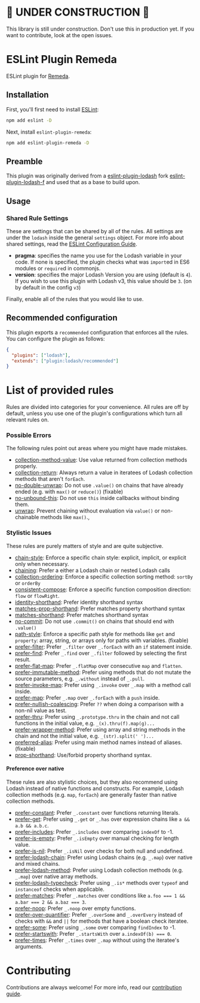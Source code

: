 # 🚧 UNDER CONSTRUCTION 🚧

This library is still under construction. Don't use this in production yet. If you want to contribute, look at the open issues. 

# ESLint Plugin Remeda

ESLint plugin for [Remeda](https://github.com/remeda/remeda).

## Installation

First, you'll first need to install [ESLint](https://eslint.org/):

```sh
npm add eslint -D
```

Next, install `eslint-plugin-remeda`:

```sh
npm add eslint-plugin-remeda -D
```

## Preamble

This plugin was originally derived from a [eslint-plugin-lodash](https://github.com/eslint-plugins/eslint-plugin-lodash) fork [eslint-plugin-lodash-f](https://github.com/AndreaPontrandolfo/eslint-plugin-lodash) and used that as a base to build upon.

## Usage

### Shared Rule Settings

These are settings that can be shared by all of the rules. All settings are under the `lodash` inside the general `settings` object. For more info about shared settings, read the [ESLint Configuration Guide](http://eslint.org/docs/user-guide/configuring#adding-shared-settings).

- **pragma**: specifies the name you use for the Lodash variable in your code. If none is specified, the plugin checks what was `import`ed in ES6 modules or `require`d in commonjs.
- **version**: specifies the major Lodash Version you are using (default is `4`).
  If you wish to use this plugin with Lodash v3, this value should be `3`. (on by default in the config `v3`)

Finally, enable all of the rules that you would like to use.

## Recommended configuration

This plugin exports a `recommended` configuration that enforces all the rules.
You can configure the plugin as follows:

```json
{
  "plugins": ["lodash"],
  "extends": ["plugin:lodash/recommended"]
}
```

# List of provided rules

Rules are divided into categories for your convenience. All rules are off by default, unless you use one of the plugin's configurations which turn all relevant rules on.

### Possible Errors

The following rules point out areas where you might have made mistakes.

- [collection-method-value](docs/rules/collection-method-value.md): Use value returned from collection methods properly.
- [collection-return](docs/rules/collection-return.md): Always return a value in iteratees of Lodash collection methods that aren't `forEach`.
- [no-double-unwrap](docs/rules/no-double-unwrap.md): Do not use `.value()` on chains that have already ended (e.g. with `max()` or `reduce()`) (fixable)
- [no-unbound-this](docs/rules/no-unbound-this.md): Do not use `this` inside callbacks without binding them.
- [unwrap](docs/rules/unwrap.md): Prevent chaining without evaluation via `value()` or non-chainable methods like `max()`.,

### Stylistic Issues

These rules are purely matters of style and are quite subjective.

- [chain-style](docs/rules/chain-style.md): Enforce a specific chain style: explicit, implicit, or explicit only when necessary.
- [chaining](docs/rules/chaining.md): Prefer a either a Lodash chain or nested Lodash calls
- [collection-ordering](docs/rules/collection-ordering.md): Enforce a specific collection sorting method: `sortBy` or `orderBy`
- [consistent-compose](docs/rules/consistent-compose.md): Enforce a specific function composition direction: `flow` or `flowRight`.
- [identity-shorthand](docs/rules/identity-shorthand.md): Prefer identity shorthand syntax
- [matches-prop-shorthand](docs/rules/matches-prop-shorthand.md): Prefer matches property shorthand syntax
- [matches-shorthand](docs/rules/matches-shorthand.md): Prefer matches shorthand syntax
- [no-commit](docs/rules/no-commit.md): Do not use `.commit()` on chains that should end with `.value()`
- [path-style](docs/rules/path-style.md): Enforce a specific path style for methods like `get` and `property`: array, string, or arrays only for paths with variables. (fixable)
- [prefer-filter](docs/rules/prefer-filter.md): Prefer `_.filter` over `_.forEach` with an `if` statement inside.
- [prefer-find](docs/rules/prefer-find.md): Prefer `_.find` over `_.filter` followed by selecting the first result.
- [prefer-flat-map](docs/rules/prefer-flat-map.md): Prefer `_.flatMap` over consecutive `map` and `flatten`.
- [prefer-immutable-method](docs/rules/prefer-immutable-method.md): Prefer using methods that do not mutate the source parameters, e.g. `_.without` instead of `_.pull`.
- [prefer-invoke-map](docs/rules/prefer-invoke-map.md): Prefer using `_.invoke` over `_.map` with a method call inside.
- [prefer-map](docs/rules/prefer-map.md): Prefer `_.map` over `_.forEach` with a `push` inside.
- [prefer-nullish-coalescing](docs/rules/prefer-nullish-coalescing.md): Prefer `??` when doing a comparison with a non-nil value as test.
- [prefer-thru](docs/rules/prefer-thru.md): Prefer using `_.prototype.thru` in the chain and not call functions in the initial value, e.g. `_(x).thru(f).map(g)...`
- [prefer-wrapper-method](docs/rules/prefer-wrapper-method.md): Prefer using array and string methods in the chain and not the initial value, e.g. `_(str).split(' ')...`
- [preferred-alias](docs/rules/preferred-alias.md): Prefer using main method names instead of aliases. (fixable)
- [prop-shorthand](docs/rules/prop-shorthand.md): Use/forbid property shorthand syntax.

#### Preference over native

These rules are also stylistic choices, but they also recommend using Lodash instead of native functions and constructs.
For example, Lodash collection methods (e.g. `map`, `forEach`) are generally faster than native collection methods.

- [prefer-constant](docs/rules/prefer-constant.md): Prefer `_.constant` over functions returning literals.
- [prefer-get](docs/rules/prefer-get.md): Prefer using `_.get` or `_.has` over expression chains like `a && a.b && a.b.c`.
- [prefer-includes](docs/rules/prefer-includes.md): Prefer `_.includes` over comparing `indexOf` to -1.
- [prefer-is-empty](docs/rules/prefer-is-empty.md): Prefer `_.isEmpty` over manual checking for length value.
- [prefer-is-nil](docs/rules/prefer-is-nil.md): Prefer `_.isNil` over checks for both null and undefined.
- [prefer-lodash-chain](docs/rules/prefer-lodash-chain.md): Prefer using Lodash chains (e.g. `_.map`) over native and mixed chains.
- [prefer-lodash-method](docs/rules/prefer-lodash-method.md): Prefer using Lodash collection methods (e.g. `_.map`) over native array methods.
- [prefer-lodash-typecheck](docs/rules/prefer-lodash-typecheck.md): Prefer using `_.is*` methods over `typeof` and `instanceof` checks when applicable.
- [prefer-matches](docs/rules/prefer-matches.md): Prefer `_.matches` over conditions like `a.foo === 1 && a.bar === 2 && a.baz === 3`.
- [prefer-noop](docs/rules/prefer-noop.md): Prefer `_.noop` over empty functions.
- [prefer-over-quantifier](docs/rules/prefer-over-quantifier.md): Prefer `_.overSome` and `_.overEvery` instead of checks with `&&` and `||` for methods that have a boolean check iteratee.
- [prefer-some](docs/rules/prefer-some.md): Prefer using `_.some` over comparing `findIndex` to -1.
- [prefer-startswith](docs/rules/prefer-startswith.md): Prefer `_.startsWith` over `a.indexOf(b) === 0`.
- [prefer-times](docs/rules/prefer-times.md): Prefer `_.times` over `_.map` without using the iteratee's arguments.

# Contributing

Contributions are always welcome! For more info, read our [contribution guide](.github/CONTRIBUTING.md).
